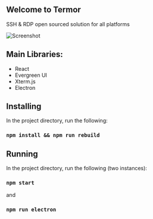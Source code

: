 ## Welcome to Termor
SSH & RDP open sourced solution for all platforms

![Screenshot](https://i.imgur.com/NTrIGdP.png "Screenshot")


## Main Libraries:
- React
- Evergreen UI
- Xterm.js
- Electron

## Installing

In the project directory, run the following:

### `npm install && npm run rebuild`

## Running

In the project directory, run the following (two instances):

### `npm start`

and

### `npm run electron`
